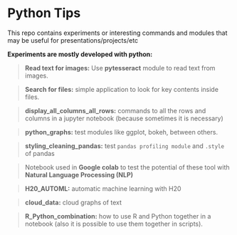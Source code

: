 # Python Tips

This repo contains experiments or interesting commands and modules that may be useful for presentations/projects/etc

**Experiments are mostly developed with python:**

> **Read text for images:** Use **pytesseract** module to read text from images. 

> **Search for files:** simple application to look for key contents inside files.

> **display_all_columns_all_rows:** commands to all the rows and columns in a jupyter notebook (because sometimes it is necessary)

> **python_graphs:** test modules like ggplot, bokeh, between others.

> **styling_cleaning_pandas:** test `pandas profiling module` and `.style` of pandas

> Notebook used in **Google colab** to test the potential of these tool with **Natural Language Processing (NLP)**

> **H20_AUTOML:** automatic machine learning with H20

> **cloud_data:** cloud graphs of text

> **R_Python_combination:** how to use R and Python together in a notebook (also it is possible to use them together in scripts).

